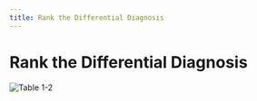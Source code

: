 ```yaml
---
title: Rank the Differential Diagnosis
---
```

# Rank the Differential Diagnosis

![Table 1-2](https://i.imgur.com/weRIRz6.png)
